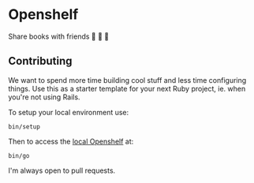 # Openshelf

Share books with friends 📖 👫 🎉

## Contributing

We want to spend more time building cool stuff and less time configuring
things. Use this as a starter template for your next Ruby project, ie.
when you're not using Rails.

To setup your local environment use:

```
bin/setup
```

Then to access the [local Openshelf](http://localhost:3000/) at:

`bin/go`

I'm always open to pull requests.
